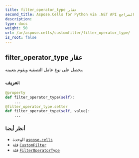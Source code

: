 ```yaml
---
title: filter_operator_type عقار
second_title: Aspose.Cells for Python via .NET API المراجع
description:
type: docs
weight: 50
url: /ar/aspose.cells/customfilter/filter_operator_type/
is_root: false
---
```

##  filter_operator_type عقار

يحصل على نوع عامل التصفية ويقوم بتعيينه.
###  تعريف:
```python
@property
def filter_operator_type(self):
    ...
@filter_operator_type.setter
def filter_operator_type(self, value):
    ...
```

###  أنظر أيضا
* الوحدة [`aspose.cells`](../../)
* فئة [`CustomFilter`](/cells/python-net/ar/aspose.cells/customfilter)
* فئة [`FilterOperatorType`](/cells/python-net/ar/aspose.cells/filteroperatortype)
